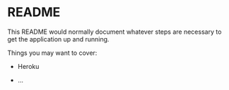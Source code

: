 # README

This README would normally document whatever steps are necessary to get the
application up and running.

Things you may want to cover:

* Heroku

* ...
